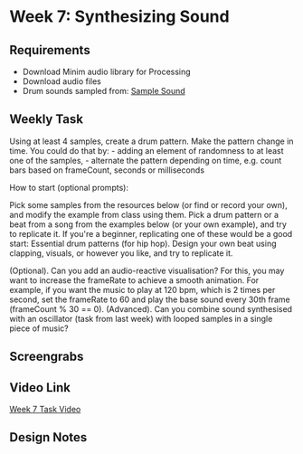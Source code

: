 <h1>Week 7: Synthesizing Sound</h1>

<h2>Requirements</h2>

 - Download Minim audio library for Processing
 - Download audio files
 - Drum sounds sampled from: <a href="https://samplefocus.com/">Sample Sound </a> 
 

<h2>Weekly Task</h2>

Using at least 4 samples, create a drum pattern. Make the pattern change in time. You could do that by: - adding an element of randomness to at least one of the samples, - alternate the pattern depending on time, e.g. count bars based on frameCount, seconds or milliseconds

How to start (optional prompts):

Pick some samples from the resources below (or find or record your own), and modify the example from class using them.
Pick a drum pattern or a beat from a song from the examples below (or your own example), and try to replicate it. If you're a beginner, replicating one of these would be a good start: Essential drum patterns (for hip hop).
Design your own beat using clapping, visuals, or however you like, and try to replicate it.

(Optional). Can you add an audio-reactive visualisation? For this, you may want to increase the frameRate to achieve a smooth animation. For example, if you want the music to play at 120 bpm, which is 2 times per second, set the frameRate to 60 and play the base sound every 30th frame (frameCount % 30 == 0). (Advanced). Can you combine sound synthesised with an oscillator (task from last week) with looped samples in a single piece of music?

<h2>Screengrabs</h2>

<h2>Video Link</h2>
<a href="https://drive.google.com/file/d/1ku28wYmF_n955N8Oe-fUtrBmY-S5gL9I/view?usp=drive_link">Week 7 Task Video</a>

<h2>Design Notes</h2>

